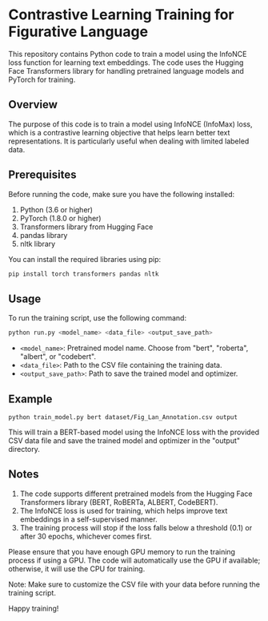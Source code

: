 # Contrastive Learning Training for Figurative Language

This repository contains Python code to train a model using the InfoNCE loss function for learning text embeddings. The code uses the Hugging Face Transformers library for handling pretrained language models and PyTorch for training.

## Overview

The purpose of this code is to train a model using InfoNCE (InfoMax) loss, which is a contrastive learning objective that helps learn better text representations. It is particularly useful when dealing with limited labeled data.

## Prerequisites

Before running the code, make sure you have the following installed:

1. Python (3.6 or higher)
2. PyTorch (1.8.0 or higher)
3. Transformers library from Hugging Face
4. pandas library
5. nltk library

You can install the required libraries using pip:

```bash
pip install torch transformers pandas nltk
```

## Usage

To run the training script, use the following command:

```bash
python run.py <model_name> <data_file> <output_save_path>
```


- `<model_name>`: Pretrained model name. Choose from "bert", "roberta", "albert", or "codebert".
- `<data_file>`: Path to the CSV file containing the training data.
- `<output_save_path>`: Path to save the trained model and optimizer.


Example
-------

```
python train_model.py bert dataset/Fig_Lan_Annotation.csv output
```


This will train a BERT-based model using the InfoNCE loss with the provided CSV data file and save the trained model and optimizer in the "output" directory.

Notes
-----

1. The code supports different pretrained models from the Hugging Face Transformers library (BERT, RoBERTa, ALBERT, CodeBERT).
2. The InfoNCE loss is used for training, which helps improve text embeddings in a self-supervised manner.
3. The training process will stop if the loss falls below a threshold (0.1) or after 30 epochs, whichever comes first.

Please ensure that you have enough GPU memory to run the training process if using a GPU. The code will automatically use the GPU if available; otherwise, it will use the CPU for training.

Note: Make sure to customize the CSV file with your data before running the training script.

Happy training!


